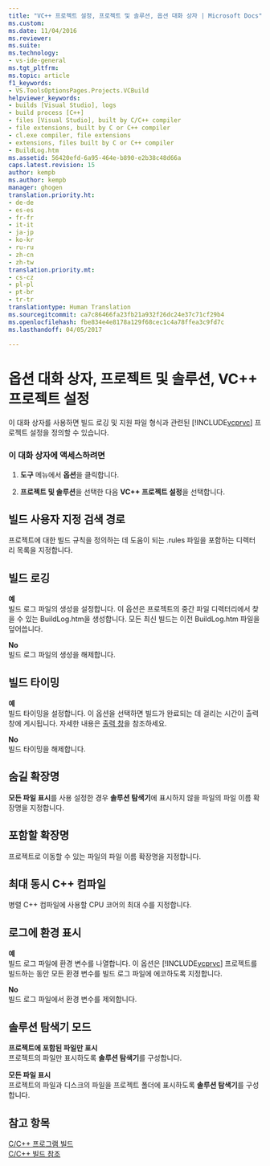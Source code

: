 ```yaml
---
title: "VC++ 프로젝트 설정, 프로젝트 및 솔루션, 옵션 대화 상자 | Microsoft Docs"
ms.custom: 
ms.date: 11/04/2016
ms.reviewer: 
ms.suite: 
ms.technology:
- vs-ide-general
ms.tgt_pltfrm: 
ms.topic: article
f1_keywords:
- VS.ToolsOptionsPages.Projects.VCBuild
helpviewer_keywords:
- builds [Visual Studio], logs
- build process [C++]
- files [Visual Studio], built by C/C++ compiler
- file extensions, built by C or C++ compiler
- cl.exe compiler, file extensions
- extensions, files built by C or C++ compiler
- BuildLog.htm
ms.assetid: 56420efd-6a95-464e-b890-e2b38c48d66a
caps.latest.revision: 15
author: kempb
ms.author: kempb
manager: ghogen
translation.priority.ht:
- de-de
- es-es
- fr-fr
- it-it
- ja-jp
- ko-kr
- ru-ru
- zh-cn
- zh-tw
translation.priority.mt:
- cs-cz
- pl-pl
- pt-br
- tr-tr
translationtype: Human Translation
ms.sourcegitcommit: ca7c86466fa23fb21a932f26dc24e37c71cf29b4
ms.openlocfilehash: fbe834e4e8178a129f68cec1c4a78ffea3c9fd7c
ms.lasthandoff: 04/05/2017

---
```

# <a name="vc-project-settings-projects-and-solutions-options-dialog-box"></a>옵션 대화 상자, 프로젝트 및 솔루션, VC++ 프로젝트 설정
이 대화 상자를 사용하면 빌드 로깅 및 지원 파일 형식과 관련된 [!INCLUDE[vcprvc](../../code-quality/includes/vcprvc_md.md)] 프로젝트 설정을 정의할 수 있습니다.  
  
### <a name="to-access-this-dialog-box"></a>이 대화 상자에 액세스하려면  
  
1.  **도구** 메뉴에서 **옵션**을 클릭합니다.  
  
2.  **프로젝트 및 솔루션**을 선택한 다음 **VC++ 프로젝트 설정**을 선택합니다.  
  
## <a name="build-customization-search-path"></a>빌드 사용자 지정 검색 경로  
 프로젝트에 대한 빌드 규칙을 정의하는 데 도움이 되는 .rules 파일을 포함하는 디렉터리 목록을 지정합니다.  
  
## <a name="build-logging"></a>빌드 로깅  
 **예**  
 빌드 로그 파일의 생성을 설정합니다. 이 옵션은 프로젝트의 중간 파일 디렉터리에서 찾을 수 있는 BuildLog.htm을 생성합니다. 모든 최신 빌드는 이전 BuildLog.htm 파일을 덮어씁니다.  
  
 **No**  
 빌드 로그 파일의 생성을 해제합니다.  
  
## <a name="build-timing"></a>빌드 타이밍  
 **예**  
 빌드 타이밍을 설정합니다. 이 옵션을 선택하면 빌드가 완료되는 데 걸리는 시간이 출력 창에 게시됩니다. 자세한 내용은 [출력 창](../../ide/reference/output-window.md)을 참조하세요.  
  
 **No**  
 빌드 타이밍을 해제합니다.  
  
## <a name="extensions-to-hide"></a>숨길 확장명  
 **모든 파일 표시**를 사용 설정한 경우 **솔루션 탐색기**에 표시하지 않을 파일의 파일 이름 확장명을 지정합니다.  
  
## <a name="extensions-to-include"></a>포함할 확장명  
 프로젝트로 이동할 수 있는 파일의 파일 이름 확장명을 지정합니다.  
  
## <a name="maximum-concurrent-c-compilations"></a>최대 동시 C++ 컴파일  
 병렬 C++ 컴파일에 사용할 CPU 코어의 최대 수를 지정합니다.  
  
## <a name="show-environment-in-log"></a>로그에 환경 표시  
 **예**  
 빌드 로그 파일에 환경 변수를 나열합니다. 이 옵션은 [!INCLUDE[vcprvc](../../code-quality/includes/vcprvc_md.md)] 프로젝트를 빌드하는 동안 모든 환경 변수를 빌드 로그 파일에 에코하도록 지정합니다.  
  
 **No**  
 빌드 로그 파일에서 환경 변수를 제외합니다.  
  
## <a name="solution-explorer-mode"></a>솔루션 탐색기 모드  
 **프로젝트에 포함된 파일만 표시**  
 프로젝트의 파일만 표시하도록 **솔루션 탐색기**를 구성합니다.  
  
 **모든 파일 표시**  
 프로젝트의 파일과 디스크의 파일을 프로젝트 폴더에 표시하도록 **솔루션 탐색기**를 구성합니다.  
  
## <a name="see-also"></a>참고 항목  
 [C/C++ 프로그램 빌드](/cpp/build/building-c-cpp-programs)   
 [C/C++ 빌드 참조](/cpp/build/reference/c-cpp-building-reference)
